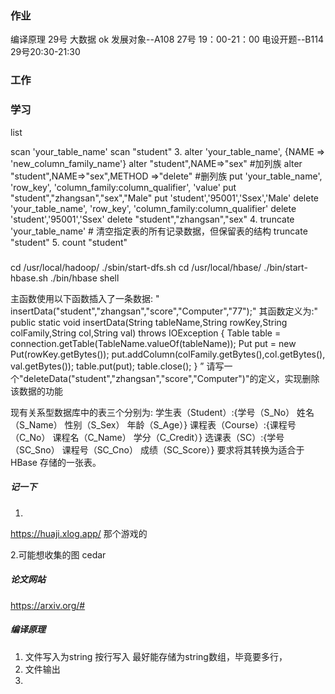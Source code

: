### 作业
编译原理   29号
大数据   ok
发展对象--A108    27号 19：00-21：00
电设开题--B114      29号20:30-21:30

### 工作

### 学习

list

scan 'your_table_name'
scan "student"
3.
alter 'your_table_name', {NAME => 'new_column_family_name'}
alter "student",NAME=>"sex"         #加列族
alter "student",NAME=>"sex",METHOD =>"delete" #删列族
put 'your_table_name', 'row_key', 'column_family:column_qualifier', 'value'
put "student","zhangsan","sex","Male"
put 'student','95001','Ssex','Male'
delete 'your_table_name', 'row_key', 'column_family:column_qualifier'
delete 'student','95001','Ssex'
delete "student","zhangsan","sex"
4.
truncate 'your_table_name'   # 清空指定表的所有记录数据，但保留表的结构
truncate "student"
5.
count "student" 


#####
cd /usr/local/hadoop/
./sbin/start-dfs.sh 
cd /usr/local/hbase/
./bin/start-hbase.sh 
./bin/hbase shell



主函数使用以下函数插入了一条数据:
" insertData("student","zhangsan","score","Computer","77");"
其函数定义为:"
public static void insertData(String tableName,String rowKey,String colFamily,String col,String val) throws IOException { 
    Table table = connection.getTable(TableName.valueOf(tableName));
    Put put = new Put(rowKey.getBytes());
    put.addColumn(colFamily.getBytes(),col.getBytes(), val.getBytes());
    table.put(put);
    table.close(); 
}
”
请写一个"deleteData("student","zhangsan","score","Computer")"的定义，实现删除该数据的功能


现有关系型数据库中的表三个分别为: 学生表（Student）:{学号（S_No） 姓名（S_Name） 性别（S_Sex） 年龄（S_Age）} 课程表（Course）:{课程号（C_No） 课程名（C_Name） 学分（C_Credit）} 选课表（SC）:{学号（SC_Sno） 课程号（SC_Cno） 成绩（SC_Score）}  要求将其转换为适合于HBase 存储的一张表。



##### 记一下
1.
https://huaji.xlog.app/  那个游戏的

2.可能想收集的图 cedar


##### 论文网站
https://arxiv.org/#





##### 编译原理
1. 文件写入为string  按行写入 最好能存储为string数组，毕竟要多行，
2. 文件输出
3. 




